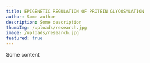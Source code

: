 ```yaml
---
title: EPIGENETIC REGULATION OF PROTEIN GLYCOSYLATION
author: Some author
description: Some description
thumbImg: /uploads/research.jpg
image: /uploads/research.jpg
featured: true
---
```

Some content
